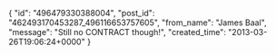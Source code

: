  {
   "id": "496479330388004",
   "post_id": "462493170453287_496116653757605",
   "from_name": "James Baal",
   "message": "Still no CONTRACT though!",
   "created_time": "2013-03-26T19:06:24+0000"
 }
